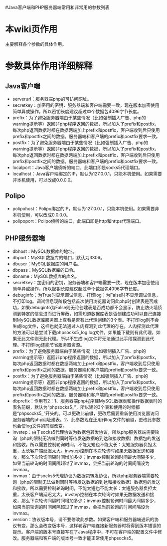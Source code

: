 #Java客户端和PHP服务器端常用和非常用的参数列表

# 本wiki页作用 #

主要解释各个参数的具体作用。


# 参数具体作用详细解释 #

## Java客户端 ##
  * serverurl：服务器端php的可访问网址。
  * secretkey：加密用的密钥，服务器端和客户端需要一致，现在版本加密使用简单异或操作，所以密钥长度建议超过单个数据包4096字节长度。
  * prefix：为了避免服务器端由于某些情况（比如强制插入广告、php的warning提示等）返回非php程序返回的数据，所以加入了prefix和postfix，每次php返回数据时都在数据两端加上prefix和postfix，客户端收到后只使用prefix和postfix之间的数据。服务器端和客户端的prefix和postfix要求一致。
  * postfix：为了避免服务器端由于某些情况（比如强制插入广告、php的warning提示等）返回非php程序返回的数据，所以加入了prefix和postfix，每次php返回数据时都在数据两端加上prefix和postfix，客户端收到后只使用prefix和postfix之间的数据。服务器端和客户端的prefix和postfix要求一致。
  * localport：Java客户端侦听的端口，此端口即是socks5代理端口。
  * localhost：Java客户端绑定的IP，默认为127.0.0.1，只能本机使用。如果需要非本机使用，可以改成0.0.0.0。

## Polipo ##
  * polipohost：Polipo绑定的IP，默认为127.0.0.1，只能本机使用。如果需要非本机使用，可以改成0.0.0.0。
  * polipoport：Polipo侦听的端口，此端口即是http和https代理端口。

## PHP服务器端 ##
  * dbhost：MySQL数据库的地址。
  * dbport：MySQL数据库的端口，默认为3306。
  * dbuser：MySQL数据库的用户名。
  * dbpass：MySQL数据库的口令。
  * dbname：MySQL数据库的库名。
  * secretkey：加密用的密钥，服务器端和客户端需要一致，现在版本加密使用简单异或操作，所以密钥长度建议超过单个数据包4096字节长度。
  * debuginfo：为True时显示调试信息，打印log；为False时不显示调试信息，不打印log。调试信息现阶段包括首次使用浏览器访问此php时创建表是否成功，如果debuginfo为False则无论创建表是否成功都不会显示，防止防火墙侦测到特定的信息进而进行屏蔽，如需知道数据库表是否创建成功可以自己连接到MySQL数据库服务器上查看是否有此代理创建的3个表。不打印log则不会生成log文件，这样也就无法通过人肉探测到此代理的存在。人肉探测此代理的方法可以是尝试下载phpsocks5\_log.log文件，如果能下载则有此代理，如果无此文件则无此代理。所以不生成log文件将无法通过此手段探测到此代理。不打印log还能节省服务器资源。
  * prefix：为了避免服务器端由于某些情况（比如强制插入广告、php的warning提示等）返回非php程序返回的数据，所以加入了prefix和postfix，每次php返回数据时都在数据两端加上prefix和postfix，客户端收到后只使用prefix和postfix之间的数据。服务器端和客户端的prefix和postfix要求一致。
  * postfix：为了避免服务器端由于某些情况（比如强制插入广告、php的warning提示等）返回非php程序返回的数据，所以加入了prefix和postfix，每次php返回数据时都在数据两端加上prefix和postfix，客户端收到后只使用prefix和postfix之间的数据。服务器端和客户端的prefix和postfix要求一致。
  * dbprefix：作用有2：1、服务器端php程序建MySQL数据表和操作数据表时的表名前缀，默认为“phpsocks5_”，所以建的3个表和使用的时候都是“phpsocks5_”开头的。可以更改此前缀，更改后需要重新使用浏览器访问服务器端的php网址建表。2、此参数现在还用作log文件的前缀，更改此参数也会使log文件的前缀改变。
  * invstep：由于socks5代理协议为数据包转发协议，所以php服务器端需要轮询（php的限制无法做到同时等待发送数据的到达和接收数据）数据包的发送和接收。所以需要控制轮询时间，不能太短也不能太长：太短服务器负担太重，太长客户端延迟太大。invstep控制在本次轮询时如果无数据发送和接收，那么下次轮询间隔时间增加多少；invmax控制轮询时间最大间隔多少，如果当前轮询的时间间隔超过了invmax，会把当前轮询的时间间隔设为invmax。
  * invmax：由于socks5代理协议为数据包转发协议，所以php服务器端需要轮询（php的限制无法做到同时等待发送数据的到达和接收数据）数据包的发送和接收。所以需要控制轮询时间，不能太短也不能太长：太短服务器负担太重，太长客户端延迟太大。invstep控制在本次轮询时如果无数据发送和接收，那么下次轮询间隔时间增加多少；invmax控制轮询时间最大间隔多少，如果当前轮询的时间间隔超过了invmax，会把当前轮询的时间间隔设为invmax。
  * version：协议版本号，请不要修改此参数。如果客户端和服务器端通讯的协议有变，那么会改变版本号，这样老客户端连接新服务器时将得到版本错误的提示。客户端的版本号直接写在了Java程序中，不可在客户端的配置文件中修改。服务器端和客户端的版本号一致才能正常使用phpsocks5。